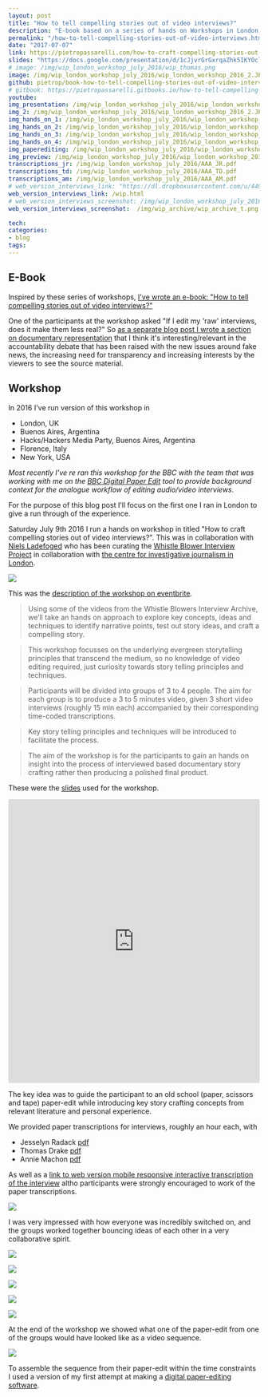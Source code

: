 ```yaml
---
layout: post
title: "How to tell compelling stories out of video interviews?"
description: "E-book based on a series of hands on Workshops in London, Buenos Aires, New York and Florence Introducing paper-editing to answer the question 'How to craft compelling stories out of audio or video interviews?' through key story crafting concepts, this is the underlying analogue workflow that inspired autoEdit.io"
permalink: "/how-to-tell-compelling-stories-out-of-video-interviews.html"
date: "2017-07-07"
link: https://pietropassarelli.com/how-to-craft-compelling-stories-out-of-audio-video-interviews
slides: "https://docs.google.com/presentation/d/1cJjvrGrGxrqaZhk5IKYOcld82PulGE9iF_LjQVL-zes/edit?usp=sharing"
# image: /img/wip_london_workshop_july_2016/wip_thomas.png
image: /img/wip_london_workshop_july_2016/wip_london_workshop_2016_2.JPG
github: pietrop/book-how-to-tell-compelling-stories-out-of-video-interviews
# gitbook: https://pietropassarelli.gitbooks.io/how-to-tell-compelling-stories-out-of-video-inter/
youtube: 
img_presentation: /img/wip_london_workshop_july_2016/wip_london_workshop_2016_presentation.JPG
img_2: /img/wip_london_workshop_july_2016/wip_london_workshop_2016_2.JPG
img_hands_on_1: /img/wip_london_workshop_july_2016/wip_london_workshop_2016_hands_on_1.JPG
img_hands_on_2: /img/wip_london_workshop_july_2016/wip_london_workshop_2016_hands_on_2.JPG
img_hands_on_3: /img/wip_london_workshop_july_2016/wip_london_workshop_2016_hands_on_3.JPG
img_hands_on_4: /img/wip_london_workshop_july_2016/wip_london_workshop_2016_hands_on_4.JPG
img_paperediting: /img/wip_london_workshop_july_2016/wip_london_workshop_paperediting.JPG
img_preview: /img/wip_london_workshop_july_2016/wip_london_workshop_2016_preview.JPG
transcriptions_jr: /img/wip_london_workshop_july_2016/AAA_JR.pdf
transcriptions_td: /img/wip_london_workshop_july_2016/AAA_TD.pdf
transcriptions_am: /img/wip_london_workshop_july_2016/AAA_AM.pdf
# web_version_interviews_link: "https://dl.dropboxusercontent.com/u/449999/WIP_Workshop/frontEnd/index.html#transcriptions"
web_version_interviews_link: /wip.html
# web_version_interviews_screenshot: /img/wip_london_workshop_july_2016/interactive_transcript_jr.png
web_version_interviews_screenshot:  /img/wip_archive/wip_archive_t.png

tech: 
categories:
- blog 
tags:
---
```



## E-Book 
Inspired by these series of workshops, [I've wrote an e-book: "How to tell compelling stories out of video interviews?"]({{link}})

One of the participants at the workshop asked "If I edit my 'raw' interviews, does it make them less real?" So [as a separate blog post I wrote a section on documentary representation](/doc.html) that I think it's interesting/relevant in the accountability debate that has been raised with the new issues around fake news, the increasing need for transparency and increasing interests by the viewers to see the source material.


## Workshop 
In 2016 I've run version of this workshop in 
- London, UK
- Buenos Aires, Argentina
- Hacks/Hackers Media Party, Buenos Aires, Argentina
- Florence, Italy
- New York, USA

_Most recently I've re ran this workshop for the BBC with the team that was working with me on the [BBC Digital Paper Edit](/BBC-dpe.html) tool to provide background context for the analogue workflow of editing audio/video interviews._

For the purpose of this blog post I'll focus on the first one I ran in London to give a run through of the experience.  

Saturday July 9th 2016 I run a hands on workshop in titled "How to craft compelling stories out of video interviews?". This was in collaboration with [Niels Ladefoged](https://twitter.com/insofar_media) who has been curating the [Whistle Blower Interview Project](https://www.youtube.com/channel/UCvsmrOuc8M9UCtAtPvcVDRg/featured) in collaboration with [the centre for investigative journalism in London](https://www.thewhistler.org/interview-project.html).



![]({{img_presentation}})


This was the [description of the workshop on eventbrite](https://www.eventbrite.com/e/how-to-craft-compelling-stories-out-of-video-interviews-hands-on-workshop-tickets-25940608057#).

>Using some of the videos from the Whistle Blowers Interview Archive, we’ll take an hands on approach to explore key concepts, ideas and techniques to identify narrative points, test out story ideas, and craft a compelling story.

>This workshop focusses on the underlying evergreen storytelling principles that transcend the medium, so no knowledge of video editing required, just curiosity towards story telling principles and techniques.

>Participants will be divided into groups of 3 to 4 people. The aim for each group is to produce a 3 to 5 minutes video, given 3 short video interviews (roughly 15 min each) accompanied by their corresponding time-coded transcriptions.

>Key story telling principles and techniques will be introduced to facilitate the process.

>The aim of the workshop is for the participants to gain an hands on insight into the process of interviewed based documentary story crafting rather then producing a polished final product.





These were the [slides]({{slides}}) used for the workshop.


<iframe src="https://docs.google.com/presentation/d/1cJjvrGrGxrqaZhk5IKYOcld82PulGE9iF_LjQVL-zes/embed?start=false&loop=false&delayms=3000" frameborder="0" width="100%" height="569" allowfullscreen="true" mozallowfullscreen="true" webkitallowfullscreen="true"></iframe>

The key idea was to guide the participant to an old school (paper, scissors and tape) paper-edit while introducing key story crafting concepts from relevant literature and personal experience.  

We provided paper transcriptions for interviews, roughly an hour each, with

- Jesselyn Radack [pdf]({{transcriptions_jr}})
- Thomas Drake [pdf]({{transcriptions_td}})
- Annie Machon [pdf]({{transcriptions_am}})


As well as a [link to web version mobile responsive interactive transcription of the interview]({{web_version_interviews_link}}) altho participants were strongly encouraged to work of the paper transcriptions.

![]({{web_version_interviews_screenshot}})

I was very impressed with how everyone was incredibly switched on, and the groups worked together bouncing ideas of each other in a very collaborative spirit.

![]({{img_hands_on_1}})

![]({{img_hands_on_2}})

![]({{img_hands_on_3}})

![]({{img_hands_on_4}})

![]({{img_paperediting}})

At the end of the workshop we showed what one of the paper-edit from one of the groups would have looked like as a video sequence.

![]({{img_preview}})

To assemble the sequence from their paper-edit within the time constraints I used a version of my first attempt at making a [digital paper-editing software](https://www.autoedit.io).

